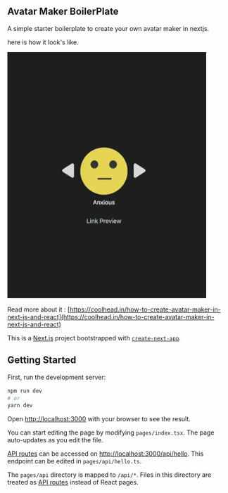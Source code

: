 
## Avatar Maker BoilerPlate 

A simple starter boilerplate to create your own avatar maker in nextjs. 

here is how it look's like. 

![DemoFile](./demo.gif)


Read more about it : [https://coolhead.in/how-to-create-avatar-maker-in-next-js-and-react](https://coolhead.in/how-to-create-avatar-maker-in-next-js-and-react)






This is a [Next.js](https://nextjs.org/) project bootstrapped with [`create-next-app`](https://github.com/vercel/next.js/tree/canary/packages/create-next-app).

## Getting Started

First, run the development server:

```bash
npm run dev
# or
yarn dev
```

Open [http://localhost:3000](http://localhost:3000) with your browser to see the result.

You can start editing the page by modifying `pages/index.tsx`. The page auto-updates as you edit the file.

[API routes](https://nextjs.org/docs/api-routes/introduction) can be accessed on [http://localhost:3000/api/hello](http://localhost:3000/api/hello). This endpoint can be edited in `pages/api/hello.ts`.

The `pages/api` directory is mapped to `/api/*`. Files in this directory are treated as [API routes](https://nextjs.org/docs/api-routes/introduction) instead of React pages.


